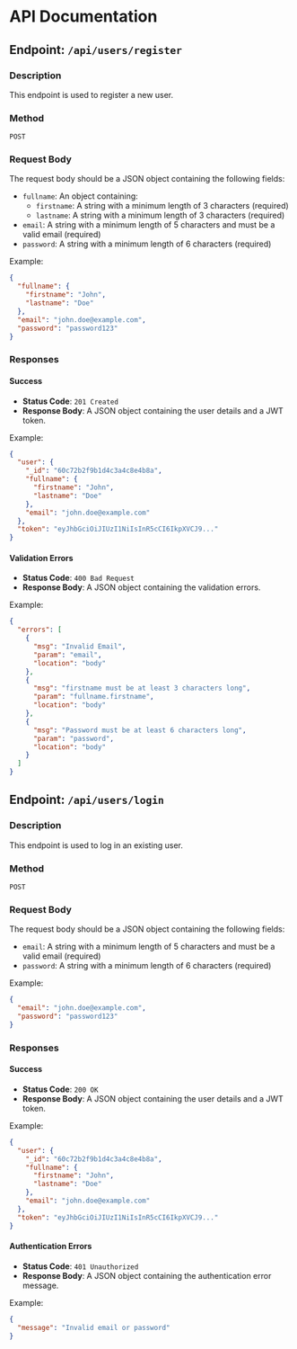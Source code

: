 # API Documentation

## Endpoint: `/api/users/register`

### Description

This endpoint is used to register a new user.

### Method

`POST`

### Request Body

The request body should be a JSON object containing the following fields:

- `fullname`: An object containing:
  - `firstname`: A string with a minimum length of 3 characters (required)
  - `lastname`: A string with a minimum length of 3 characters (required)
- `email`: A string with a minimum length of 5 characters and must be a valid email (required)
- `password`: A string with a minimum length of 6 characters (required)

Example:

```json
{
  "fullname": {
    "firstname": "John",
    "lastname": "Doe"
  },
  "email": "john.doe@example.com",
  "password": "password123"
}
```

### Responses

#### Success

- **Status Code**: `201 Created`
- **Response Body**: A JSON object containing the user details and a JWT token.

Example:

```json
{
  "user": {
    "_id": "60c72b2f9b1d4c3a4c8e4b8a",
    "fullname": {
      "firstname": "John",
      "lastname": "Doe"
    },
    "email": "john.doe@example.com"
  },
  "token": "eyJhbGciOiJIUzI1NiIsInR5cCI6IkpXVCJ9..."
}
```

#### Validation Errors

- **Status Code**: `400 Bad Request`
- **Response Body**: A JSON object containing the validation errors.

Example:

```json
{
  "errors": [
    {
      "msg": "Invalid Email",
      "param": "email",
      "location": "body"
    },
    {
      "msg": "firstname must be at least 3 characters long",
      "param": "fullname.firstname",
      "location": "body"
    },
    {
      "msg": "Password must be at least 6 characters long",
      "param": "password",
      "location": "body"
    }
  ]
}
```

## Endpoint: `/api/users/login`

### Description

This endpoint is used to log in an existing user.

### Method

`POST`

### Request Body

The request body should be a JSON object containing the following fields:

- `email`: A string with a minimum length of 5 characters and must be a valid email (required)
- `password`: A string with a minimum length of 6 characters (required)

Example:

```json
{
  "email": "john.doe@example.com",
  "password": "password123"
}
```

### Responses

#### Success

- **Status Code**: `200 OK`
- **Response Body**: A JSON object containing the user details and a JWT token.

Example:

```json
{
  "user": {
    "_id": "60c72b2f9b1d4c3a4c8e4b8a",
    "fullname": {
      "firstname": "John",
      "lastname": "Doe"
    },
    "email": "john.doe@example.com"
  },
  "token": "eyJhbGciOiJIUzI1NiIsInR5cCI6IkpXVCJ9..."
}
```

#### Authentication Errors

- **Status Code**: `401 Unauthorized`
- **Response Body**: A JSON object containing the authentication error message.

Example:

```json
{
  "message": "Invalid email or password"
}
```
